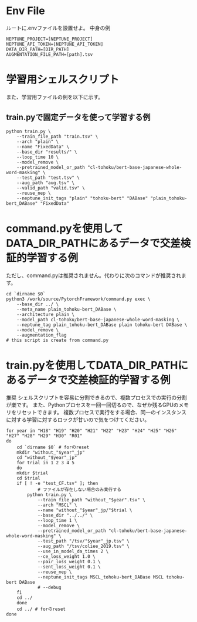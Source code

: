 # Env File
ルートに.envファイルを設置せよ。
中身の例

```
NEPTUNE_PROJECT=[NEPTUNE_PROJECT]
NEPTUNE_API_TOKEN=[NEPTUNE_API_TOKEN]
DATA_DIR_PATH=[DIR_PATH]
AUGMENTATION_FILE_PATH=[path].tsv
```


# 学習用シェルスクリプト
また、学習用ファイルの例を以下に示す。
## train.pyで固定データを使って学習する例
```
python train.py \
    --train_file_path "train.tsv" \
    --arch "plain" \
    --name "FixedData" \
    --base_dir "results/" \
    --loop_time 10 \
    --model_remove \
    --pretrained_model_or_path "cl-tohoku/bert-base-japanese-whole-word-masking" \
    --test_path "test.tsv" \
    --aug_path "aug.tsv" \
    --valid_path "valid.tsv" \
    --reuse_nep \
    --neptune_init_tags "plain" "tohoku-bert" "DABase" "plain_tohoku-bert_DABase" "FixedData"
```

# command.pyを使用してDATA_DIR_PATHにあるデータで交差検証的学習する例
ただし、command.pyは推奨されません。代わりに次のコマンドが推奨されます。
```
cd `dirname $0`
python3 /work/source/PytorchFramework/command.py exec \
	--base_dir ../ \
	--meta_name plain_tohoku-bert_DABase \
	--architecture plain \
	--model_path cl-tohoku/bert-base-japanese-whole-word-masking \
	--neptune_tag plain_tohoku-bert_DABase plain tohoku-bert DABase \
	--model_remove \
	--augmentation_flag
# this script is create from command.py
```

# train.pyを使用してDATA_DIR_PATHにあるデータで交差検証的学習する例
推奨
シェルスクリプトを容易に分割できるので、複数プロセスでの実行の分割が楽です。
また、Pythonプロセスを一回一回切るので、なぜか残るGPUのメモリをリセットできます。
複数プロセスで実行をする場合、同一のインスタンスに対する学習に対するロックが甘いので気をつけてください。
```
for year in "H18" "H19" "H20" "H21" "H22" "H23" "H24" "H25" "H26" "H27" "H28" "H29" "H30" "R01"
do
    cd `dirname $0` # forのreset
    mkdir "without_"$year"_jp"
    cd "without_"$year"_jp"
    for trial in 1 2 3 4 5
    do
    mkdir $trial
    cd $trial
    if [ ! -e "test_CF.tsv" ]; then
            # ファイルが存在しない場合のみ実行する
        python train.py \
            --train_file_path "without_"$year".tsv" \
            --arch "MSCL" \
            --name "without_"$year"_jp/"$trial \
            --base_dir "../../" \
            --loop_time 1 \
            --model_remove \
            --pretrained_model_or_path "cl-tohoku/bert-base-japanese-whole-word-masking" \
            --test_path "/tsv/"$year"_jp.tsv" \
            --aug_path "/tsv/coliee_2019.tsv" \
            --use_in_model_da_times 2 \
            --ce_loss_weight 1.0 \
            --pair_loss_weight 0.1 \
            --sent_loss_weight 0.1 \
            --reuse_nep \
            --neptune_init_tags MSCL_tohoku-bert_DABase MSCL tohoku-bert DABase
            # --debug
    fi
    cd ../
    done
    cd ../ # forのreset
done
```